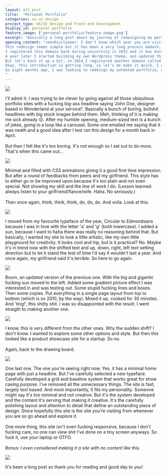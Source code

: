 ```yaml
---
layout: alt_post
title:  "Personal Portfolio"
categories: ux-ui-design
project_type: UX/UI Design and Front-end Development
display_id: personal-portfolio
feature_image: ['personal-portfolio/feature-image.png']
excerpt: "Basically a long post about my journey of redesigning my personal portfolio site you're looking at."
opening_content: "<em>Disclaimer: I don't know which year you are visiting my portfolio from. But as of September 16th 2015, my newly designed 'folio is live and well. In case you're from the future, the portfolio I'm talking about is the very minimal one, black and white text, little usage of imageries and incorporate with a bunch of emojis.</em><br/><br/>
This redesign seems simple but it has been a very long process &mdash; about eight months. Partly due to the lack of time but mostly because of myself, always feeling unsatisfied with my designs for almost eight months long.<br/><br/>
I registered this domain back during university in 2013 and it has hosted a lot of different contents. Started way back in the beginning, this site was ran on Wordpress, with <a href='http://justinaguilar.com/simpleportfoliotheme/' target='_blank'>a free theme</a> by the very talented designer Justin Aguilar. It was simple, it was clean and it served me well during my junior year in college. Then I learned how to write mark up and got interested in designing and building for the web.<br/><br/>
A year later I started building my own Wordpress theme, and updated this site with a new layout, a bit more complex than the previous one, with the usage of simple Javascript to bring the site to life a little. I hosted all my school works and works during school time there for my last year of college and a year after graduation.<br/><br/>
But let's back it up a bit, in 2014 I registered another domain called <a href='http://justamateurhuman.com' target='_blank'>just amateur human</a> and used it for my experimental works (you might be going to that site right now and it's having an error and I know it, I'm just too lazy to deal with that right now). Of course, I can't manage two sites at the same time so I spend most of my time building just amateur human and this site became forgotten for a while.<br/><br/>
Okay, this introduction is getting long, so let's me make it quick. I decided to switch back to this site because people know me better through it. Then I made the other one a blog, powered by Ghost (which at the time of writing, is down because my forever start script isn't working for god-knows-what reason). This site is a static html site generated by Jekyll. Yay Github! There you go, now let me walk you through what has taken me eight months.<br/><br/>
So eight months ago, I was looking to redesign my outdated portfolio, after a round of wireframes and mockups I came up with this...
"
---
```


<div class="misfit-internal-tool__nav">
	<img src="{{ site.baseurl }}/assets/img/personal-portfolio/personal-portfolio-version-1.png">
</div>

<div class="row">
  <div class="small-12 medium-12 large-6 columns">
    <p class="content__body--text-post">
      I'll admit it. I was trying to be clever by going against all those ubiquitous portfolio sites with a fucking big-ass headline saying 'John Doe, designer based in Wonderland at your service!'. Basically a bunch of boring, bullshit headlines with big stock images behind them. Meh, thinking of it is making me sick already 😖. After my humble opening, medium-sized text is a bunch of jokes, going in a loop like a carousel. Some one emailed me saying that it was neath and a good idea after I test ran this design for a month back in April.<br/><br/>
      But then I felt like it's too boring. It's not enough so I set out to do more. That's when this came out...
    </p>
  </div>
</div>
<div>
	<img src="{{ site.baseurl }}/assets/img/personal-portfolio/personal-portfolio-version-2.png">
</div>
<div class="row">
  <div class="small-12 medium-12 large-6 columns">
    <p class="content__body--text-post">
      Minimal and filled with CSS animations giving it a good first time impression. But after a round of feedbacks from peers and my girlfriend. This style has to either go or be improved upon because it's too plain and not even special. Not showing my skill and the line of work I do. (Lesson learned: always listen to your girlfriend/fiance/wife. Haha. No seriously.)
      <br/><br/>
      Then once again, think, think, think, do, do, do. And voila. Look at this.
    </p>
  </div>
</div>

<div>
	<img src="{{ site.baseurl }}/assets/img/personal-portfolio/personal-portfolio-version-3.png">
</div>

<div class="row">
  <div class="small-12 medium-12 large-6 columns">
    <p class="content__body--text-post">
      I moved from my favourite typeface of the year, Circular to Edmondsans because I was in love with the letter 'a' and 'g' (both lowercase). I added a sun, because I want to haha there was really no reasoning behind that. But basically, I wanted my site to look a little artistic, like my own little playground for creativity. It looks cool and hip, but is it practical? No. Maybe it's in trend now with the shifted text and up, down, right, left text setting direction but to let it stand the test of time I'd say it wouldn't last a year. And once again, my girlfriend said it's terrible. So here to go again. 
    </p>
  </div>
</div>

<div>
  <img src="{{ site.baseurl }}/assets/img/personal-portfolio/personal-portfolio-version-4.png">
</div>

<div class="row">
  <div class="small-12 medium-12 large-6 columns">
    <p class="content__body--text-post">
      Boom, an updated version of the previous one. With the big and gigantic fucking sun moved to the left. Added some gradient picture effect I was interested in and was testing out. Some stupid fucking lines and boxes. Then some copies. Put everything in a single page layout from top to bottom (which is so 2010, by the way). Mixed it up, cooked for 30 minutes. And 'ting!', this shitty shit. I was so disappointed with the result. I went straigth to making another one.
    </p>
  </div>
</div>

<div>
  <img src="{{ site.baseurl }}/assets/img/personal-portfolio/personal-portfolio-version-5.png">
</div>

<div class="row">
  <div class="small-12 medium-12 large-6 columns">
    <p class="content__body--text-post">
      I know, this is very different from the other ones. Why the sudden shift? I don't know. I wanted to explore some other options and style. But then this looked like a product showcase site for a startup. So no.
      <br/><br/>
      Again, back to the drawing board.
    </p>
  </div>
</div>

<div>
  <img src="{{ site.baseurl }}/assets/img/personal-portfolio/personal-portfolio-version-6.png">
</div>

<div class="row">
  <div class="small-12 medium-12 large-6 columns">
    <p class="content__body--text-post">
      One last one. The one you're seeing right now. Yes, it has a minimal home page with just a headline. But I've carefully selected a new typeface. Carefully developed a grid and baseline system that works great for show casing purpose. I've removed all the unnecessary things. The site is fast, largely text based. And most importantly, it fits my personality. Someone might say it's too minimal and not creative. But it's the system developed and the content it's serving that making it creative. It's the carefully polishing layout and attention to detail that define an outstanding piece of design. Since hopefully this site is the site you're visiting from whenever you are so go ahead and explore it.
      <br/><br/>
      One more thing, this site isn't even fucking responsive, because I don't fucking care, no one can view shit I've done on a tiny screen anyways. So fuck it, use your laptop or GTFO.
      <br/><br/>
      <em>Bonus: I even considered making it a site with no content like this.</em>
    </p>
  </div>
</div>
<div>
  <img src="{{ site.baseurl }}/assets/img/personal-portfolio/personal-portfolio-version-extra.png">
</div>
<div class="row">
  <div class="small-12 medium-12 large-6 columns">
    <p class="content__body--text-post">
      It's been a long post so thank you for reading and good day to you!
    </p>
  </div>
</div>